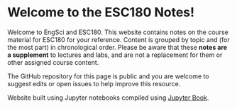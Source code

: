 # Welcome to the ESC180 Notes!

Welcome to EngSci and ESC180. This website contains notes on the course material for ESC180 for your reference. Content is grouped by topic and (for the most part) in chronological order. Please be aware that these **notes are a supplement** to lectures and labs, and are not a replacement for them or other assigned course content.

The GitHub repository for this page is public and you are welcome to suggest edits or open issues to help improve this resource.

Website built using Jupyter notebooks compiled using [Jupyter Book](https://jupyterbook.org/intro.html).

```{tableofcontents}
```